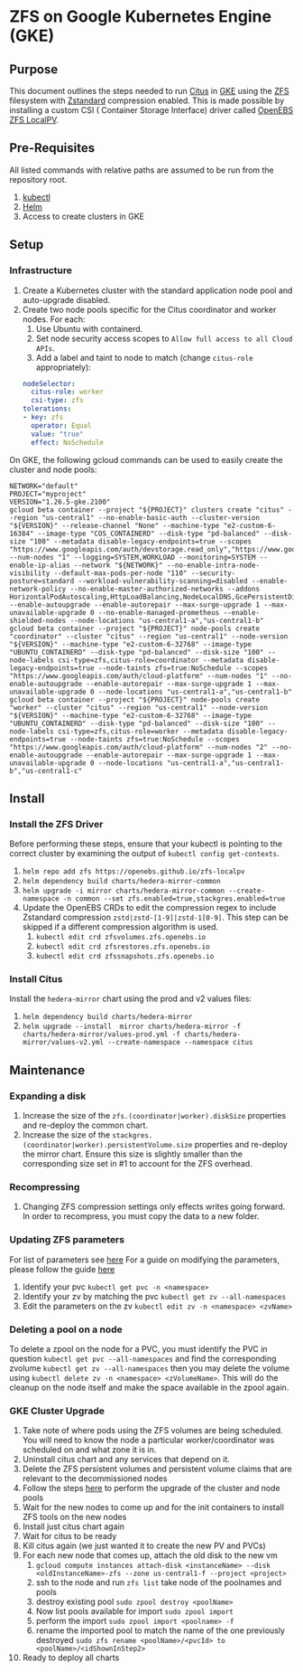 # ZFS on Google Kubernetes Engine (GKE)

## Purpose

This document outlines the steps needed to run [Citus](https://www.citusdata.com/)
in [GKE](https://cloud.google.com/kubernetes-engine) using the [ZFS](https://en.wikipedia.org/wiki/ZFS) filesystem with
[Zstandard](https://github.com/facebook/zstd) compression enabled. This is made possible by installing a custom CSI (
Container Storage Interface) driver called [OpenEBS ZFS LocalPV](https://openebs.github.io/zfs-localpv/).

## Pre-Requisites

All listed commands with relative paths are assumed to be run from the repository root.

1. [kubectl](https://kubernetes.io/docs/reference/kubectl)
2. [Helm](https://helm.sh/)
3. Access to create clusters in GKE

## Setup

### Infrastructure

1. Create a Kubernetes cluster with the standard application node pool and auto-upgrade disabled.
2. Create two node pools specific for the Citus coordinator and worker nodes. For each:
    1. Use Ubuntu with containerd.
    2. Set node security access scopes to `Allow full access to all Cloud APIs`.
    3. Add a label and taint to node to match (change `citus-role` appropriately):
    ```yaml
    nodeSelector:
      citus-role: worker
      csi-type: zfs
    tolerations:
    - key: zfs
      operator: Equal
      value: "true"
      effect: NoSchedule
    ```

On GKE, the following gcloud commands can be used to easily create the cluster and node pools:

```shell
NETWORK="default"
PROJECT="myproject"
VERSION="1.26.5-gke.2100"
gcloud beta container --project "${PROJECT}" clusters create "citus" --region "us-central1" --no-enable-basic-auth --cluster-version "${VERSION}" --release-channel "None" --machine-type "e2-custom-6-16384" --image-type "COS_CONTAINERD" --disk-type "pd-balanced" --disk-size "100" --metadata disable-legacy-endpoints=true --scopes "https://www.googleapis.com/auth/devstorage.read_only","https://www.googleapis.com/auth/logging.write","https://www.googleapis.com/auth/monitoring","https://www.googleapis.com/auth/servicecontrol","https://www.googleapis.com/auth/service.management.readonly","https://www.googleapis.com/auth/trace.append" --num-nodes "1" --logging=SYSTEM,WORKLOAD --monitoring=SYSTEM --enable-ip-alias --network "${NETWORK}" --no-enable-intra-node-visibility --default-max-pods-per-node "110" --security-posture=standard --workload-vulnerability-scanning=disabled --enable-network-policy --no-enable-master-authorized-networks --addons HorizontalPodAutoscaling,HttpLoadBalancing,NodeLocalDNS,GcePersistentDiskCsiDriver --enable-autoupgrade --enable-autorepair --max-surge-upgrade 1 --max-unavailable-upgrade 0 --no-enable-managed-prometheus --enable-shielded-nodes --node-locations "us-central1-a","us-central1-b"
gcloud beta container --project "${PROJECT}" node-pools create "coordinator" --cluster "citus" --region "us-central1" --node-version "${VERSION}" --machine-type "e2-custom-6-32768" --image-type "UBUNTU_CONTAINERD" --disk-type "pd-balanced" --disk-size "100" --node-labels csi-type=zfs,citus-role=coordinator --metadata disable-legacy-endpoints=true --node-taints zfs=true:NoSchedule --scopes "https://www.googleapis.com/auth/cloud-platform" --num-nodes "1" --no-enable-autoupgrade --enable-autorepair --max-surge-upgrade 1 --max-unavailable-upgrade 0 --node-locations "us-central1-a","us-central1-b"
gcloud beta container --project "${PROJECT}" node-pools create "worker" --cluster "citus" --region "us-central1" --node-version "${VERSION}" --machine-type "e2-custom-6-32768" --image-type "UBUNTU_CONTAINERD" --disk-type "pd-balanced" --disk-size "100" --node-labels csi-type=zfs,citus-role=worker --metadata disable-legacy-endpoints=true --node-taints zfs=true:NoSchedule --scopes "https://www.googleapis.com/auth/cloud-platform" --num-nodes "2" --no-enable-autoupgrade --enable-autorepair --max-surge-upgrade 1 --max-unavailable-upgrade 0 --node-locations "us-central1-a","us-central1-b","us-central1-c"
```

## Install

### Install the ZFS Driver

Before performing these steps, ensure that your kubectl is pointing to the correct cluster by examining the output of
`kubectl config get-contexts`.

1. `helm repo add zfs https://openebs.github.io/zfs-localpv`
2. `helm dependency build charts/hedera-mirror-common`
3. `helm upgrade -i mirror charts/hedera-mirror-common --create-namespace -n common --set zfs.enabled=true,stackgres.enabled=true`
4. Update the OpenEBS CRDs to edit the compression regex to include Zstandard compression `zstd|zstd-[1-9]|zstd-1[0-9]`.
   This step can be skipped if a different compression algorithm is used.
    1. `kubectl edit crd zfsvolumes.zfs.openebs.io`
    2. `kubectl edit crd zfsrestores.zfs.openebs.io`
    3. `kubectl edit crd zfssnapshots.zfs.openebs.io`

### Install Citus

Install the `hedera-mirror` chart using the prod and v2 values files:

1. `helm dependency build charts/hedera-mirror`
2. `helm upgrade --install  mirror charts/hedera-mirror -f charts/hedera-mirror/values-prod.yml -f charts/hedera-mirror/values-v2.yml --create-namespace --namespace citus`

## Maintenance

### Expanding a disk

1. Increase the size of the `zfs.(coordinator|worker).diskSize` properties and re-deploy the common chart.
2. Increase the size of the `stackgres.(coordinator|worker).persistentVolume.size` properties and re-deploy the mirror
   chart. Ensure this size is slightly smaller than the corresponding size set in #1 to account for the ZFS overhead.

### Recompressing

1. Changing ZFS compression settings only effects writes going forward. In order to recompress, you must copy the data
   to a new folder.

### Updating ZFS parameters

For list of parameters see [here](https://github.com/openebs/zfs-localpv/blob/develop/docs/storageclasses.md)
For a guide on modifying the parameters, please follow the
guide [here](https://github.com/openebs/zfs-localpv#4-zfs-property-change)

1. Identify your pvc `kubectl get pvc -n <namespace>`
2. Identify your zv by matching the pvc `kubectl get zv --all-namespaces`
3. Edit the parameters on the zv `kubectl edit zv -n <namespace> <zvName>`

### Deleting a pool on a node

To delete a zpool on the node for a PVC, you must identify the PVC in question `kubectl get pvc --all-namespaces` and
find the corresponding zvolume `kubectl get zv --all-namespaces` then you may delete the volume
using `kubectl delete zv -n <namespace> <zVolumeName>`. This will do the cleanup on the node itself and make the space
available in the zpool again.

### GKE Cluster Upgrade

1. Take note of where pods using the ZFS volumes are being scheduled. You will need to know the node a particular
   worker/coordinator was scheduled on and what zone it is in.
2. Uninstall citus chart and any services that depend on it.
3. Delete the ZFS persistent volumes and persistent volume claims that are relevant to the decommissioned nodes
4. Follow the steps [here](https://cloud.google.com/kubernetes-engine/docs/how-to/upgrading-a-cluster#upgrading-nodes)
   to perform the upgrade of the cluster and node pools
5. Wait for the new nodes to come up and for the init containers to install ZFS tools on the new nodes
6. Install just citus chart again
7. Wait for citus to be ready
8. Kill citus again (we just wanted it to create the new PV and PVCs)
9. For each new node that comes up, attach the old disk to the new vm
    1. `gcloud compute instances attach-disk <instanceName> --disk <oldInstanceName>-zfs --zone us-central1-f --project <project>`
    2. ssh to the node and run `zfs list` take node of the poolnames and pools
    3. destroy existing pool `sudo zpool destroy <poolName>`
    4. Now list pools available for import `sudo zpool import`
    5. perform the import `sudo zpool import <poolname> -f`
    6. rename the imported pool to match the name of the one previously
       destroyed `sudo zfs rename <poolName>/<pvcId> to <poolName>/<idShownInStep2>`
10. Ready to deploy all charts
